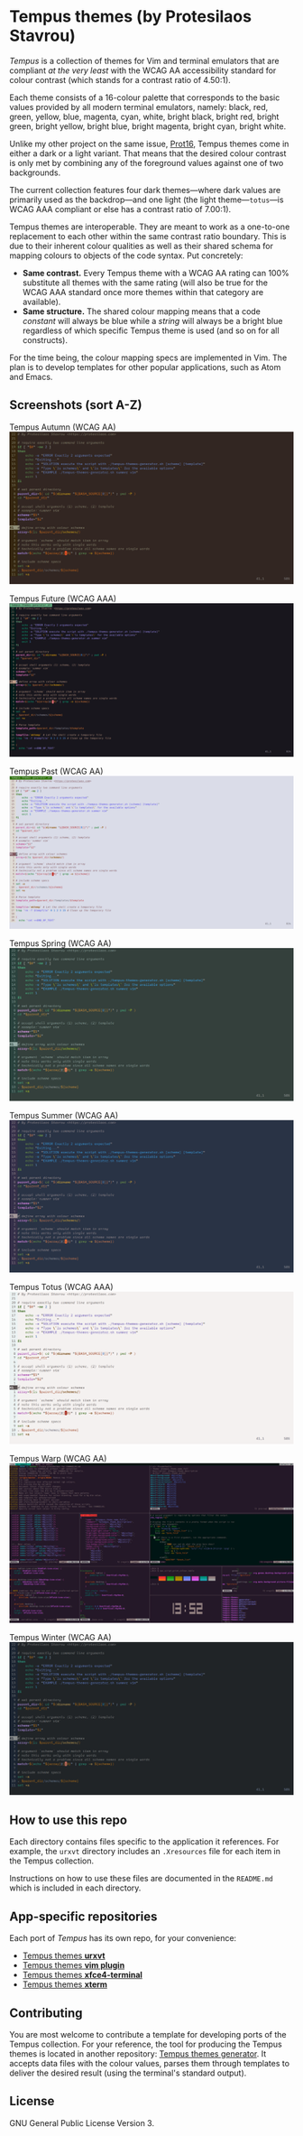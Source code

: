 # Tempus themes (by Protesilaos Stavrou)

*Tempus* is a collection of themes for Vim and terminal emulators that are compliant *at the very least* with the WCAG AA accessibility standard for colour contrast (which stands for a contrast ratio of 4.50:1).

Each theme consists of a 16-colour palette that corresponds to the basic values provided by all modern terminal emulators, namely: black, red, green, yellow, blue, magenta, cyan, white, bright black, bright red, bright green, bright yellow, bright blue, bright magenta, bright cyan, bright white.

Unlike my other project on the same issue, [Prot16](https://protesilaos.com/schemes), Tempus themes come in either a dark or a light variant. That means that the desired colour contrast is only met by combining any of the foreground values against one of two backgrounds.

The current collection features four dark themes—where dark values are primarily used as the backdrop—and one light (the light theme—`totus`—is WCAG AAA compliant or else has a contrast ratio of 7.00:1).

Tempus themes are interoperable. They are meant to work as a one-to-one replacement to each other within the same contrast ratio boundary. This is due to their inherent colour qualities as well as their shared schema for mapping colours to objects of the code syntax. Put concretely:

- **Same contrast.** Every Tempus theme with a WCAG AA rating can 100% substitute all themes with the same rating (will also be true for the WCAG AAA standard once more themes within that category are available).
- **Same structure.** The shared colour mapping means that a code *constant* will always be blue while a *string* will always be a bright blue regardless of which specific Tempus theme is used (and so on for all constructs).

For the time being, the colour mapping specs are implemented in Vim. The plan is to develop templates for other popular applications, such as Atom and Emacs.

## Screenshots (sort A-Z)

Tempus Autumn (WCAG AA)
![tempus_autumn sample](https://raw.githubusercontent.com/protesilaos/tempus-themes/master/screenshots/tempus_autumn.png)

Tempus Future (WCAG AAA)
![tempus_future sample](https://raw.githubusercontent.com/protesilaos/tempus-themes/master/screenshots/tempus_future.png)

Tempus Past (WCAG AA)
![tempus_past sample](https://raw.githubusercontent.com/protesilaos/tempus-themes/master/screenshots/tempus_past.png)

Tempus Spring (WCAG AA)
![tempus_spring sample](https://raw.githubusercontent.com/protesilaos/tempus-themes/master/screenshots/tempus_spring.png)

Tempus Summer (WCAG AA)
![tempus_summer sample](https://raw.githubusercontent.com/protesilaos/tempus-themes/master/screenshots/tempus_summer.png)

Tempus Totus (WCAG AAA)
![tempus_totus sample](https://raw.githubusercontent.com/protesilaos/tempus-themes/master/screenshots/tempus_totus.png)

Tempus Warp (WCAG AA)
![tempus_warp sample](https://raw.githubusercontent.com/protesilaos/tempus-themes/master/screenshots/tempus_warp.png)

Tempus Winter (WCAG AA)
![tempus_winter sample](https://raw.githubusercontent.com/protesilaos/tempus-themes/master/screenshots/tempus_winter.png)

## How to use this repo

Each directory contains files specific to the application it references. For example, the `urxvt` directory includes an `.Xresources` file for each item in the Tempus collection.

Instructions on how to use these files are documented in the `README.md` which is included in each directory.

## App-specific repositories

Each port of *Tempus* has its own repo, for your convenience:

- [Tempus themes **urxvt**](https://github.com/protesilaos/tempus-themes-urxvt)
- [Tempus themes **vim plugin**](https://github.com/protesilaos/tempus-themes-vim)
- [Tempus themes **xfce4-terminal**](https://github.com/protesilaos/tempus-themes-xfce4-terminal)
- [Tempus themes **xterm**](https://github.com/protesilaos/tempus-themes-xterm)

## Contributing

You are most welcome to contribute a template for developing ports of the Tempus collection. For your reference, the tool for producing the Tempus themes is located in another repository: [Tempus themes generator](https://github.com/protesilaos/tempus-themes-generator). It accepts data files with the colour values, parses them through templates to deliver the desired result (using the terminal's standard output).

## License

GNU General Public License Version 3.
